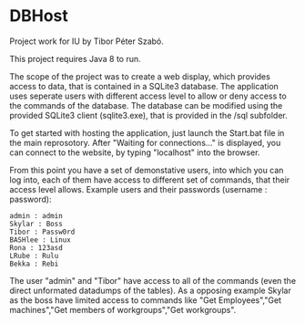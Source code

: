 # DBHost
Project work for IU by Tibor Péter Szabó.

This project requires Java 8 to run.

The scope of the project was to create a web display, which provides access to data, that is contained in a SQLite3 database. The application uses seperate users with different access level to allow or deny access to the commands of the database. The database can be modified using the provided SQLite3 client (sqlite3.exe), that is provided in the /sql subfolder.

To get started with hosting the application, just launch the Start.bat file in the main reprosotory.
After "Waiting for connections..." is displayed, you can connect to the website, by typing "localhost" into the browser.

From this point you have a set of demonstative users, into which you can log into, each of them have access to different set of commands, that their access level allows.
Example users and their passwords (username : password):

    admin : admin
    Skylar : Boss
    Tibor : Passw0rd
    BASHlee : Linux
    Rona : 123asd
    LRube : Rulu
    Bekka : Rebi

The user "admin" and "Tibor" have access to all of the commands (even the direct unformated datadumps of the tables).
As a opposing example Skylar as the boss have limited access to commands like "Get Employees","Get machines","Get members of workgroups","Get workgroups".

